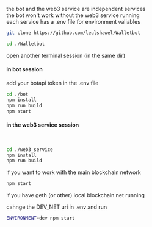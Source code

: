 the bot and the web3 service are independent services<br>
the bot won't work without the web3 service running<br>
each service has a .env file for environment valiables

```sh
git clone https://github.com/leulshawel/Walletbot
```


```sh
cd ./Walletbot
```

open another terminal session (in the same dir)

<h4>in bot session</h4>
add your botapi token in the .env file

```sh
cd ./bot
npm install
npm run build
npm start
```

<h4>in the web3 service session</h4><br>

```sh
cd ./web3_service
npm install
npm run build
```

if you want to work with the main blockchain network

```sh
npm start
```
if you have geth (or other) local blockchain net running

cahnge the DEV_NET uri in .env and run
```sh
ENVIRONMENT=dev npm start
```